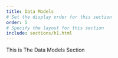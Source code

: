 ```yaml
---
title: Data Models
# Set the display order for this section
order: 5
# Specify the layout for this section
include: sections/h1.html
---
```

This is The Data Models Section